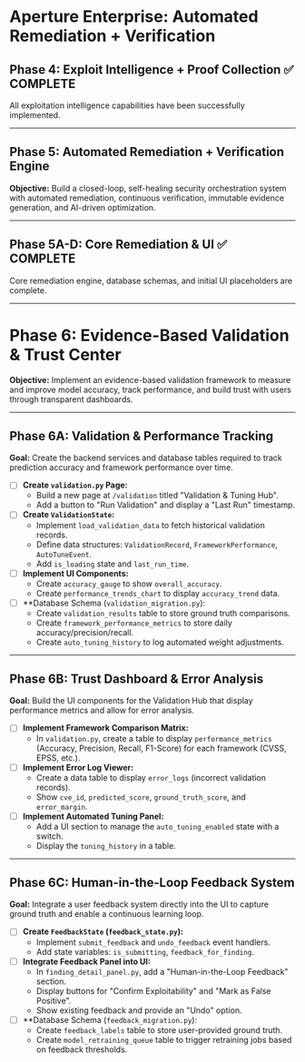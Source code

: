 
# Aperture Enterprise: Automated Remediation + Verification

## Phase 4: Exploit Intelligence + Proof Collection ✅ COMPLETE

All exploitation intelligence capabilities have been successfully implemented.

---

## Phase 5: Automated Remediation + Verification Engine

**Objective:** Build a closed-loop, self-healing security orchestration system with automated remediation, continuous verification, immutable evidence generation, and AI-driven optimization.

---

## Phase 5A-D: Core Remediation & UI ✅ COMPLETE

Core remediation engine, database schemas, and initial UI placeholders are complete.

---

# Phase 6: Evidence-Based Validation & Trust Center

**Objective:** Implement an evidence-based validation framework to measure and improve model accuracy, track performance, and build trust with users through transparent dashboards.

---

## Phase 6A: Validation & Performance Tracking

**Goal:** Create the backend services and database tables required to track prediction accuracy and framework performance over time.

- [ ] **Create `validation.py` Page:**
    - Build a new page at `/validation` titled "Validation & Tuning Hub".
    - Add a button to "Run Validation" and display a "Last Run" timestamp.
- [ ] **Create `ValidationState`:**
    - Implement `load_validation_data` to fetch historical validation records.
    - Define data structures: `ValidationRecord`, `FrameworkPerformance`, `AutoTuneEvent`.
    - Add `is_loading` state and `last_run_time`.
- [ ] **Implement UI Components:**
    - Create `accuracy_gauge` to show `overall_accuracy`.
    - Create `performance_trends_chart` to display `accuracy_trend` data.
- [ ] **Database Schema (`validation_migration.py`):
    - Create `validation_results` table to store ground truth comparisons.
    - Create `framework_performance_metrics` to store daily accuracy/precision/recall.
    - Create `auto_tuning_history` to log automated weight adjustments.

---

## Phase 6B: Trust Dashboard & Error Analysis

**Goal:** Build the UI components for the Validation Hub that display performance metrics and allow for error analysis.

- [ ] **Implement Framework Comparison Matrix:**
    - In `validation.py`, create a table to display `performance_metrics` (Accuracy, Precision, Recall, F1-Score) for each framework (CVSS, EPSS, etc.).
- [ ] **Implement Error Log Viewer:**
    - Create a data table to display `error_logs` (incorrect validation records).
    - Show `cve_id`, `predicted_score`, `ground_truth_score`, and `error_margin`.
- [ ] **Implement Automated Tuning Panel:**
    - Add a UI section to manage the `auto_tuning_enabled` state with a switch.
    - Display the `tuning_history` in a table.

---

## Phase 6C: Human-in-the-Loop Feedback System

**Goal:** Integrate a user feedback system directly into the UI to capture ground truth and enable a continuous learning loop.

- [ ] **Create `FeedbackState` (`feedback_state.py`):**
    - Implement `submit_feedback` and `undo_feedback` event handlers.
    - Add state variables: `is_submitting`, `feedback_for_finding`.
- [ ] **Integrate Feedback Panel into UI:**
    - In `finding_detail_panel.py`, add a "Human-in-the-Loop Feedback" section.
    - Display buttons for "Confirm Exploitability" and "Mark as False Positive".
    - Show existing feedback and provide an "Undo" option.
- [ ] **Database Schema (`feedback_migration.py`):
    - Create `feedback_labels` table to store user-provided ground truth.
    - Create `model_retraining_queue` table to trigger retraining jobs based on feedback thresholds.
